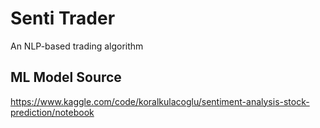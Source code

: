 # Senti Trader
An NLP-based trading algorithm

## ML Model Source
https://www.kaggle.com/code/koralkulacoglu/sentiment-analysis-stock-prediction/notebook
